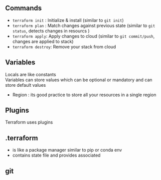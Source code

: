 ## Commands
- `terraform init` : Initialize & install (similar to `git init`)
- `terraform plan` : Match changes against previous state (similar to `git status`, detects changes in  resourcs )
- `terraform apply`: Apply changes to cloud (similar to `git commit/push`, changes are applied to stack)
- `terraform destroy`: Remove your stack from cloud 

## Variables
Locals are like constants  
Variables can store values which can be optional or mandatory and  can store default values
- Region : its good practice to store all your resources in a single region

## Plugins
Terraform uses plugins

## .terraform
- is like a package manager similar to pip or conda env 
- contains state file and provides associated

## git 